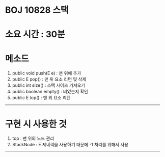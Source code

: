 # BOJ 10828 스택
# 소요 시간 : 30분
# 메소드
1. public void push(E e) : 맨 위에 추가
2. public E pop() : 맨 위 요소 리턴 및 삭제
3. public int size() : 스택 사이즈 가져오기
4. public boolean empty() : 비었는지 확인
5. public E top() : 맨 위 요소 리턴
-------------

# 구현 시 사용한 것
1. top : 맨 위의 노드 관리
2. StackNode<Integer> : E 제네릭을 사용하기 때문에 -1 처리를 위해서 사용
-------------